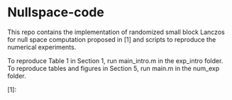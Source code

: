 # Nullspace-code

This repo contains the implementation of randomized small block Lanczos for null space computation proposed in [1] and scripts to reproduce the numerical experiments.

To reproduce Table 1 in Section 1, run main_intro.m in the exp_intro folder.
To reproduce tables and figures in Section 5, run main.m in the num_exp folder.

[1]: 
